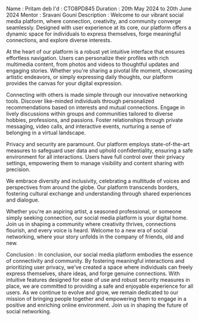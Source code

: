 Name : Pritam deb
I'd : CTO8PD845
Duration : 20th May 2024 to 20th June 2024
Mentor : Sravani Gouni
Description : Welcome to our vibrant social media platform, where connection, creativity, and community converge seamlessly. Designed with user experience at its core, our platform offers a dynamic space for individuals to express themselves, forge meaningful connections, and explore diverse interests.

At the heart of our platform is a robust yet intuitive interface that ensures effortless navigation. Users can personalize their profiles with rich multimedia content, from photos and videos to thoughtful updates and engaging stories. Whether you're sharing a pivotal life moment, showcasing artistic endeavors, or simply expressing daily thoughts, our platform provides the canvas for your digital expression.

Connecting with others is made simple through our innovative networking tools. Discover like-minded individuals through personalized recommendations based on interests and mutual connections. Engage in lively discussions within groups and communities tailored to diverse hobbies, professions, and passions. Foster relationships through private messaging, video calls, and interactive events, nurturing a sense of belonging in a virtual landscape.

Privacy and security are paramount. Our platform employs state-of-the-art measures to safeguard user data and uphold confidentiality, ensuring a safe environment for all interactions. Users have full control over their privacy settings, empowering them to manage visibility and content sharing with precision.

We embrace diversity and inclusivity, celebrating a multitude of voices and perspectives from around the globe. Our platform transcends borders, fostering cultural exchange and understanding through shared experiences and dialogue.

Whether you're an aspiring artist, a seasoned professional, or someone simply seeking connection, our social media platform is your digital home. Join us in shaping a community where creativity thrives, connections flourish, and every voice is heard. Welcome to a new era of social networking, where your story unfolds in the company of friends, old and new.

Conclusion : In conclusion, our social media platform embodies the essence of connectivity and community. By fostering meaningful interactions and prioritizing user privacy, we've created a space where individuals can freely express themselves, share ideas, and forge genuine connections. With intuitive features designed for ease of use and robust security measures in place, we are committed to providing a safe and enjoyable experience for all users. As we continue to evolve and grow, we remain dedicated to our mission of bringing people together and empowering them to engage in a positive and enriching online environment. Join us in shaping the future of social networking.
